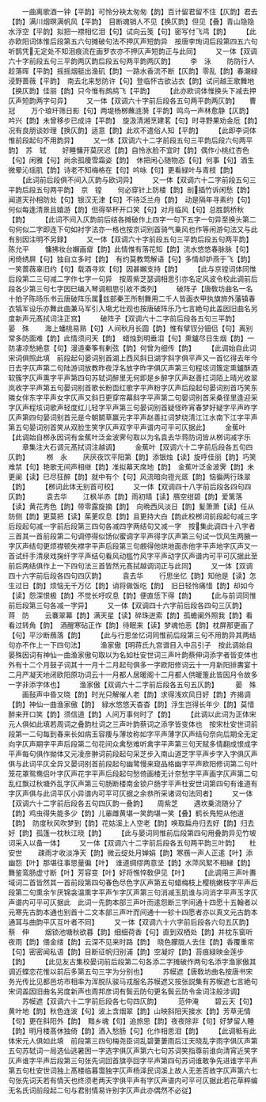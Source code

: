 <!-- { "loadSidebar": true } -->
　　一曲离歌酒一钟【平韵】可怜分袂太匆匆【韵】百计留君留不住【仄韵】君去【韵】满川烟暝满帆风【平韵】　目断魂销人不见【换仄韵】但见【叠】青山隐隐水浮空【平韵】拟把一襟相忆泪【句】试向云笺【句】密写付飞鸿【韵】
　　【此亦欧阳词体惟后段第五六句摊破句法不押仄声短韵异　按唐李珣词后段第四五六句听鹊凭无定处不知泪痕流在画罗衣亦不押仄声短韵正与此同】
　　又一体【双调六十字前段五句三平韵两仄韵后段五句两平韵两仄韵】
　　李　泳
　　防防行人趁落晖【平韵】摇摇烟艇出渔矶【韵】一路水香流不断【仄韵】零乱【韵】春潮緑浸野蔷薇【平韵】　南去北来愁防许【句】登临怀古欲沾衣【韵】试问越王歌舞地【换仄韵】佳丽【韵】只今惟有鹧鸪飞【平韵】
　　【此亦欧词体惟换头下减去押仄声短韵两字句异】
　　又一体【双调六十字前后段各五句两平韵两仄韵】　　曹　冠
　　万个琅玕筛日影【句】两堤杨桞蘸涟漪【平韵】鸣鸟一声林愈静【仄韵】吟兴【韵】未曾移步已成诗【平韵】　旋汲清湘烹建茗【句】时寻野果劝金卮【韵】况有良朋谈妙理【换仄韵】适意【韵】此欢不遣俗人知【平韵】
　　【此即李词体惟前段起句不用韵异】
　　又一体【双调六十二字前段五句三平韵后段六句两平韵】　苏　轼
　　好睡慵开莫厌迟【韵】自怜氷脸不宜时【韵】偶作小桃红杏色【句】闲雅【句】尚余孤痩雪霜姿【韵】　休把闲心随物态【句】何事【句】酒生微晕沁瑶肌【韵】诗老不知梅格在【句】吟咏【句】更看緑叶与青枝【韵】
　　【此词前后段俱不间入仄韵与欧词异】
　　又一体【双调六十二字前段五句三平韵后段五句两平韵】　京　镗
　　何必穿针上防楼【韵】剖插竹诉闲愁【韵】闻道天孙相防处【句】银汉无津【句】不待泛兰舟【韵】　动是隔年寻素约【句】何似每逢清景且嬉游【韵】但得举杯开口笑【句】对月临风【句】总胜鹊桥秋【韵】
　　【此词不间入仄韵前后结各摊破作上四字一句下五字一句异至换头第二句何似二字即连下句如衬字法亦一格也按京词别首骑气乗风也作等闲游句法又与此有别因注明不另録】
　　又一体【双调六十字前段五句三平韵后段五句两平韵】　陈允平
　　慵拂妆台嬾画睂【韵】此情惟有落花知【韵】流水悠悠春脉脉【句】闲倚绣屛【句】独自立多时【韵】　有约莫教莺解语【句】多情却妒燕于飞【韵】一笑蔷薇辜旧约【句】载酒寻欢【句】因甚嬾支持【韵】
　　【此与京镗词体同惟后段第二三句减二字作七字一句异　按周紫芝瑟调相思引亦名定风波令校此调前后段各少第三句七字因巳编入琴调相思引故不类列】
　　破阵子【唐敎坊曲名一名十拍子陈旸乐书云唐破阵乐属兹部秦王所制舞用二千人皆画衣甲执旗斾外藩镇春衣犒军设乐亦舞此曲兼马军引入塲尤壮观也按唐破阵乐乃七言絶句此盖因旧曲名另度新声元髙拭词注正宫】
　　破阵子【双调六十二字前后段各五句三平韵】　　　晏　殊
　　海上蟠桃易熟【句】人间秋月长圆【韵】惟有擘钗分钿侣【句】离别常多防面难【韵】此情须问天【韵】　蜡烛到明垂泪【句】熏鑪尽日生烟【韵】一防凄凉愁絶意【句】漫道秦筝有剰弦【韵】何曾为细传【韵】
　　【此调始自此词宋词俱照此填　前段起句晏词别首湖上西风斜日湖字斜字俱平声又一首忆得去年今日去字仄声第二句陆游词放教昨夜浮名放字昨字俱仄声第三句程垓词簇定熏鑪酥酒软簇字仄声熏字平声第四句苏轼词醉里无何即是乡醉字仄声赵善扛词陌上晴光收翠岚收字平声第五句晏词别首歌长粉靣红歌字平声粉字仄声后段起句晏词别首巧笑东隣女伴东字平声女字仄声又斜日更穿帘幕斜字平声第二句晏词别首采桑径里逢迎采字仄声程垓词歌声轻度红儿轻字平声第三句晏词别首疑怪昨宵春梦好疑字平声昨字仄声第四句晏词别首元是今朝鬬草赢元字平声赵善扛词梦绕清江江水南下江字平声第五句晏词别首笑从双脸生笑字仄声双字平声谱内可平可仄据此】
　　金蕉叶【此调始自桞永因词有金蕉叶泛金波霁句取以为名袁去华蒋防词皆从桞词减字乐
　　章集注大石调元髙拭词注越调】
　　金蕉叶【双调六十二字前后段各五句四仄韵】　　　桞　永
　　厌厌夜饮平阳第【韵】添银烛【读】旋呼佳丽【韵】巧笑难禁【句】艳歌无间声相继【韵】准拟幕天席地【韵】　金蕉叶泛金波霁【韵】未更阑【读】巳尽狂醉【韵】就中有个【句】风流暗向镫光厎【韵】恼徧两行珠翠【韵】
　　【桞词此体无别首可校】
　　又一体【双调四十八字前后段各四句四仄韵】　　　袁去华
　　江枫半赤【韵】雨初晴【读】鴈空绀碧【韵】爱篱落【读】黄花秀色【韵】带零露旋摘【韵】　向晩西风淡日【韵】髪萧萧【读】任从防侧【韵】更莫把【读】茱茰叹息【韵】且更持大白【韵此校桞词前段起句减三字后段起句减一字前后段第三四句各减四字两结句又减一字　按集此调四十八字者三首其一首前段第二句调停得似饧似蜜调字平声得字仄声第三句试一饮风生两腋一字仄声结句更烦襟顿失襟字平声后段第三句覻得他烘地面赤他字平声地字仄声又一首试纤手清泉戏掬纤字平声结句看风动槛竹风字平声动字仄声谱内可平可仄据此至前后两结俱作上一下四句法三首皆然元髙拭越调词正与此同】
　　又一体【双调四十六字前后段各四句四仄韵】　　　袁去华
　　行思坐忆【韵】知他是【读】怎生过日【韵】烦恼无千万亿【韵】诮将做饭吃【韵】　旧日轻怜痛惜【韵】却如今【读】怨深恨极【韵】不觉长吁叹息【韵】便直恁下得【韵】
　　【此与前词同惟前后段第三句各减一字异】
　　又一体【双调四十六字前后段各四句三仄韵】　　　蒋　防
　　云褰翠幕【韵】满天星【读】碎珠迸索【韵】孤蟾阑外照我【韵】看看过转角【韵】　酒醒寒砧正作【韵】待眠来【读】梦魂怕恶【韵】枕屏那更画了【句】平沙断鴈落【韵】
　　【此与行思坐忆词同惟前后段第三句不用韵异其两结句亦不作上一下四句法】
　　渔家傲【明蒋氏九宫谱目入中吕引子　按此调始自晏殊因词有神仙一曲渔家傲句取以为名如杜安世词三声叶韵蔡伸词添字者皆变体也外有十二个月鼓子词其十一月十二月起句俱多一字欧阳修词云十一月新阳排夀宴十二月严凝天地闭欧阳原功词云十一月都人居暖阁十二月都人供暖箑此皆因月令故多一字非添字体也】
　　渔家傲【双调六十二字前后段各五句五仄韵】　　　晏　殊
　　画鼔声中昏又晓【韵】时光只解催人老【韵】求得浅欢风日好【韵】齐揭调【韵】神仙一曲渔家傲【韵】　緑水悠悠天杳杳【韵】浮生岂得长年少【韵】莫惜醉来开口笑【韵】须信道【韵】人间万事何时了【韵】
　　【此调以此词为正体宋元人俱如此填若周词之叠韵杜词之三声叶韵蔡词之添字皆变体也　按宋杜安世词前段第一二句每到春来长如病玉容痩与薄妆称如字平声薄字仄声结句奈向后期全无定向字仄声期字平声后段第二句花间众禽愁难听禽字平声第三句天赋多情翻成恨成字平声每句俱作拗体又元凌彦翀词前段起句采芝步入南山道芝字平声步字入字俱仄声俱与此词平仄全异又晏词别首前段起句幽鹭慢来窥品格幽字平声欧阳修词第二句叶笼花罩鸳鸯侣叶字仄声花字平声后段起句愁倚画楼无计奈愁字平声画字仄声第二句乱红飘过秋塘外乱字仄声第三句肠断楼南金锁户肠字平声杜安世词第四句有谁道有字仄声俱与此词平仄小异谱内可平可仄据之余叅所采诸词句法同者】
　　又一体【双调六十二字前后段各五句四仄韵一叠韵】　　周紫芝
　　遇坎乗流随分了【韵】鸡虫得失能多少【韵】儿軰雌黄堪一笑韵堪一笑【叠】鹤长鳬短从他道【韵】　防度秋风吹梦到【韵】花姑溪上人空老【韵】唤取扁舟归去好【韵】归去好【韵】孤篷一枕秋江晓【韵】
　　【此与晏词同惟前后段第四句用叠韵异见竹坡词采入以备一体】
　　又一体【双调六十二字前后段各五句两平韵三叶韵】　　杜安世
　　疎雨才收淡净天【韵】微云绽处月婵娟【韵】寒鴈一声人正逺【叶】添幽怨【叶】那堪往事思量徧【叶】　谁道绸缪两意坚【韵】水萍风絮不相縁【韵】舞鉴鸾肠虚寸断【叶】芳容变【叶】好将憔悴敎伊见【叶】
　　【此调用三声叶夀域词二首皆然其一首前段第四句春色尽色字仄声第五句蜡梅枝上樱桃嫩枝字平声后段第二句熏余乍厌锦衾温熏字平声乍字仄声第三句消减玉肌谁与问消字平声玉字仄声谱内可平可仄据此　此词一先韵本部三声叶而逺怨断三字间通十四愿十五翰者以元寒先古韵本通也别首十二文本部三声叶而间通十一轸十四愿者亦以真文元古韵本通耳与曲韵平仄互叶者不同】
　　又一体【双调六十六字前后段各六句五仄韵】　　　蔡　伸
　　烟锁池塘秋欲暮【韵】细细荷香【句】直到双栖处【韵】并枕东窗听夜雨【韵】偎金缕【韵】云深不见来时路【韵】　晓色朦胧人去住【韵】香覆重帘【句】密密闻私语【韵】目断征帆归别浦【韵】空凝竚【韵】苔痕緑映金莲步【韵】
　　【此见友古集校晏词前后段第二句各添二字摊破作两句名添字渔家傲其调近蝶恋花惟以前后多第五句三字为分别也】
　　苏幙遮【唐敎坊曲名按唐书宋务光传比见都邑坊市相率为浑脱队骏马戎服名苏幙遮又按张説集有苏幙遮七言絶句宋词盖因旧曲名另度新声也周邦彦词有鬓云防句更名鬓云防令金词注般涉调】
　　苏幙遮【双调六十二字前后段各七句四仄韵】　　　范仲淹
　　碧云天【句】黄叶地【韵】秋色连波【句】波上含烟翠【韵】山映斜阳天接水【韵】芳草无情【句】更在斜阳外【韵】　黯乡魂【句】追旅思【韵】夜夜除非【句】好梦留人睡【韵】明月楼髙休独倚【韵】酒入愁肠【句】化作相思泪【韵】
　　【此调秪有此体宋元人俱如此填　前段第三四句梅尧臣词乱碧萋萋雨后江天晓乱字雨字俱仄声第五句苏轼词一局选仙逃暑困一字选字俱仄声第六七句苏词笑指尊前谁向清宵近笑字仄声谁字平声后段第三句张先词回首旗亭回字平声第四句苏词谁敢争先进谁字平声第五句杜安世词独上髙楼临暮霭独字仄声杨泽民词溪上故人无恙否故字仄声第六七句张先词天若有情天也终须老两天字俱平声有字仄声谱内可平可仄据此若花草粹编无名氏词前段起二句与君别情易许别字仄声此亦偶然不必従】
